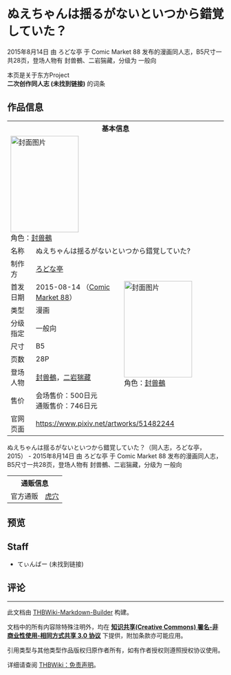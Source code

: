 # ぬえちゃんは揺るがないといつから錯覚していた？

<!-- source html: G:\repos\THBWiki-Markdown-Builder\THBWikiMarkdown\Temp\main\b\b1\ns0%3A%E3%81%AC%E3%81%88%E3%81%A1%E3%82%83%E3%82%93%E3%81%AF%E6%8F%BA%E3%82%8B%E3%81%8C%E3%81%AA%E3%81%84%E3%81%A8%E3%81%84%E3%81%A4%E3%81%8B%E3%82%89%E9%8C%AF%E8%A6%9A%E3%81%97%E3%81%A6%E3%81%84%E3%81%9F%EF%BC%9F.html -->

2015年8月14日 由 ろどな亭 于 Comic Market 88 发布的漫画同人志，B5尺寸一共28页，登场人物有 封兽鵺、二岩猯藏，分级为 一般向

本页是关于东方Project  
 **二次创作同人志 (未找到链接)** 的词条

## 作品信息

<table><tbody><tr><th colspan="3">基本信息</th></tr><tr><td class="cover-artwork-mobile" colspan="2"><a href="./文件-ぬえちゃんは揺るがないといつから錯覚していた-封面.jpg.md" class="image" title="封面图片"><img alt="封面图片" src="https://upload.thwiki.cc/thumb/b/b9/%E3%81%AC%E3%81%88%E3%81%A1%E3%82%83%E3%82%93%E3%81%AF%E6%8F%BA%E3%82%8B%E3%81%8C%E3%81%AA%E3%81%84%E3%81%A8%E3%81%84%E3%81%A4%E3%81%8B%E3%82%89%E9%8C%AF%E8%A6%9A%E3%81%97%E3%81%A6%E3%81%84%E3%81%9F%3F%E5%B0%81%E9%9D%A2.jpg/158px-%E3%81%AC%E3%81%88%E3%81%A1%E3%82%83%E3%82%93%E3%81%AF%E6%8F%BA%E3%82%8B%E3%81%8C%E3%81%AA%E3%81%84%E3%81%A8%E3%81%84%E3%81%A4%E3%81%8B%E3%82%89%E9%8C%AF%E8%A6%9A%E3%81%97%E3%81%A6%E3%81%84%E3%81%9F%3F%E5%B0%81%E9%9D%A2.jpg" decoding="async" loading="lazy" width="158" height="224" srcset="https://upload.thwiki.cc/thumb/b/b9/%E3%81%AC%E3%81%88%E3%81%A1%E3%82%83%E3%82%93%E3%81%AF%E6%8F%BA%E3%82%8B%E3%81%8C%E3%81%AA%E3%81%84%E3%81%A8%E3%81%84%E3%81%A4%E3%81%8B%E3%82%89%E9%8C%AF%E8%A6%9A%E3%81%97%E3%81%A6%E3%81%84%E3%81%9F%3F%E5%B0%81%E9%9D%A2.jpg/238px-%E3%81%AC%E3%81%88%E3%81%A1%E3%82%83%E3%82%93%E3%81%AF%E6%8F%BA%E3%82%8B%E3%81%8C%E3%81%AA%E3%81%84%E3%81%A8%E3%81%84%E3%81%A4%E3%81%8B%E3%82%89%E9%8C%AF%E8%A6%9A%E3%81%97%E3%81%A6%E3%81%84%E3%81%9F%3F%E5%B0%81%E9%9D%A2.jpg 1.5x, https://upload.thwiki.cc/thumb/b/b9/%E3%81%AC%E3%81%88%E3%81%A1%E3%82%83%E3%82%93%E3%81%AF%E6%8F%BA%E3%82%8B%E3%81%8C%E3%81%AA%E3%81%84%E3%81%A8%E3%81%84%E3%81%A4%E3%81%8B%E3%82%89%E9%8C%AF%E8%A6%9A%E3%81%97%E3%81%A6%E3%81%84%E3%81%9F%3F%E5%B0%81%E9%9D%A2.jpg/317px-%E3%81%AC%E3%81%88%E3%81%A1%E3%82%83%E3%82%93%E3%81%AF%E6%8F%BA%E3%82%8B%E3%81%8C%E3%81%AA%E3%81%84%E3%81%A8%E3%81%84%E3%81%A4%E3%81%8B%E3%82%89%E9%8C%AF%E8%A6%9A%E3%81%97%E3%81%A6%E3%81%84%E3%81%9F%3F%E5%B0%81%E9%9D%A2.jpg 2x" data-file-width="1024" data-file-height="1446"></a><div class="cover-char">角色：<a href="./封兽鵺.md" title="封兽鵺">封兽鵺</a></div></td>
</tr><tr><td class="label">名称</td><td colspan="2"> ぬえちゃんは揺るがないといつから錯覚していた? </td></tr><tr><td class="label">制作方</td><td><a href="./ろどな亭.md" title="ろどな亭">ろどな亭</a></td><td class="cover-artwork" rowspan="8" style="min-width:224px;"><a href="./文件-ぬえちゃんは揺るがないといつから錯覚していた-封面.jpg.md" class="image" title="封面图片"><img alt="封面图片" src="https://upload.thwiki.cc/thumb/b/b9/%E3%81%AC%E3%81%88%E3%81%A1%E3%82%83%E3%82%93%E3%81%AF%E6%8F%BA%E3%82%8B%E3%81%8C%E3%81%AA%E3%81%84%E3%81%A8%E3%81%84%E3%81%A4%E3%81%8B%E3%82%89%E9%8C%AF%E8%A6%9A%E3%81%97%E3%81%A6%E3%81%84%E3%81%9F%3F%E5%B0%81%E9%9D%A2.jpg/158px-%E3%81%AC%E3%81%88%E3%81%A1%E3%82%83%E3%82%93%E3%81%AF%E6%8F%BA%E3%82%8B%E3%81%8C%E3%81%AA%E3%81%84%E3%81%A8%E3%81%84%E3%81%A4%E3%81%8B%E3%82%89%E9%8C%AF%E8%A6%9A%E3%81%97%E3%81%A6%E3%81%84%E3%81%9F%3F%E5%B0%81%E9%9D%A2.jpg" decoding="async" loading="lazy" width="158" height="224" srcset="https://upload.thwiki.cc/thumb/b/b9/%E3%81%AC%E3%81%88%E3%81%A1%E3%82%83%E3%82%93%E3%81%AF%E6%8F%BA%E3%82%8B%E3%81%8C%E3%81%AA%E3%81%84%E3%81%A8%E3%81%84%E3%81%A4%E3%81%8B%E3%82%89%E9%8C%AF%E8%A6%9A%E3%81%97%E3%81%A6%E3%81%84%E3%81%9F%3F%E5%B0%81%E9%9D%A2.jpg/238px-%E3%81%AC%E3%81%88%E3%81%A1%E3%82%83%E3%82%93%E3%81%AF%E6%8F%BA%E3%82%8B%E3%81%8C%E3%81%AA%E3%81%84%E3%81%A8%E3%81%84%E3%81%A4%E3%81%8B%E3%82%89%E9%8C%AF%E8%A6%9A%E3%81%97%E3%81%A6%E3%81%84%E3%81%9F%3F%E5%B0%81%E9%9D%A2.jpg 1.5x, https://upload.thwiki.cc/thumb/b/b9/%E3%81%AC%E3%81%88%E3%81%A1%E3%82%83%E3%82%93%E3%81%AF%E6%8F%BA%E3%82%8B%E3%81%8C%E3%81%AA%E3%81%84%E3%81%A8%E3%81%84%E3%81%A4%E3%81%8B%E3%82%89%E9%8C%AF%E8%A6%9A%E3%81%97%E3%81%A6%E3%81%84%E3%81%9F%3F%E5%B0%81%E9%9D%A2.jpg/317px-%E3%81%AC%E3%81%88%E3%81%A1%E3%82%83%E3%82%93%E3%81%AF%E6%8F%BA%E3%82%8B%E3%81%8C%E3%81%AA%E3%81%84%E3%81%A8%E3%81%84%E3%81%A4%E3%81%8B%E3%82%89%E9%8C%AF%E8%A6%9A%E3%81%97%E3%81%A6%E3%81%84%E3%81%9F%3F%E5%B0%81%E9%9D%A2.jpg 2x" data-file-width="1024" data-file-height="1446"></a><div class="cover-char">角色：<a href="./封兽鵺.md" title="封兽鵺">封兽鵺</a></div></td>
</tr><tr><td class="label">首发日期</td><td>2015-08-14&#160;（<a href="/展会作品列表?e=Comic+Market%2388">Comic Market 88</a>）</td></tr><tr><td class="label">类型</td><td>漫画</td></tr><tr><td class="label">分级指定</td><td>一般向</td></tr><tr><td class="label">尺寸</td><td>B5</td></tr><tr><td class="label">页数</td><td>28P</td></tr><tr><td class="label">登场人物</td><td><a href="./封兽鵺.md" title="封兽鵺">封兽鵺</a>，<a href="./二岩猯藏.md" title="二岩猯藏">二岩猯藏</a></td></tr><tr><td class="label">售价</td><td>会场售价：500日元<br>通贩售价：746日元</td></tr>
<tr><td class="label">官网页面</td><td colspan="2"><a rel="nofollow" class="external free" href="https://www.pixiv.net/artworks/51482244">https://www.pixiv.net/artworks/51482244</a></td></tr></tbody></table>

ぬえちゃんは揺るがないといつから錯覚していた？（同人志，ろどな亭，2015） - 2015年8月14日 由 ろどな亭 于 Comic Market 88 发布的漫画同人志，B5尺寸一共28页，登场人物有 封兽鵺、二岩猯藏，分级为 一般向

<table><tbody><tr><th colspan="3">通贩信息</th></tr><tr><td class="label">官方通贩</td><td colspan="2"><a rel="nofollow" class="external text" href="https://ec.toranoana.jp/tora_r/ec/item/040030326196">虎穴</a></td></tr></tbody></table>



## 预览

## Staff
- てぃんばー (未找到链接)


## 评论




---

此文档由 [THBWiki-Markdown-Builder](https://github.com/Delsin-Yu/THBWiki-Markdown-Builder) 构建。

文档中的所有内容除特殊注明外，均在 [**知识共享(Creative Commons) 署名-非商业性使用-相同方式共享 3.0 协议**](https://creativecommons.org/licenses/by-sa/3.0/deed.zh-hans) 下提供，附加条款亦可能应用。

引用类型与其他类型作品版权归原作者所有，如有作者授权则遵照授权协议使用。

详细请查阅 [THBWiki：免责声明](https://thbwiki.cc/THBWiki:%E5%85%8D%E8%B4%A3%E5%A3%B0%E6%98%8E)。

